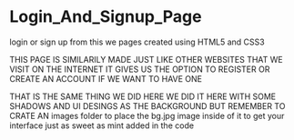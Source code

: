 # Login_And_Signup_Page
login or sign up from this we pages created using HTML5 and CSS3

THIS PAGE IS SIMILARILY MADE JUST LIKE OTHER WEBSITES THAT WE VISIT ON THE INTERNET
IT GIVES US THE OPTION TO REGISTER OR CREATE AN ACCOUNT IF WE WANT TO HAVE ONE

THAT IS THE SAME THING WE DID HERE WE DID IT HERE WITH SOME SHADOWS AND UI DESINGS AS THE BACKGROUND 
BUT REMEMBER TO CRATE AN  images folder to place the bg.jpg image inside of it to get your interface just as sweet as mint added in the code
